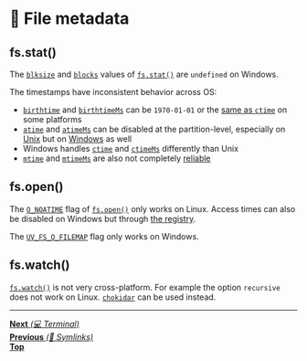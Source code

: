 # 📂 File metadata

## fs.stat()

The [`blksize`](https://nodejs.org/api/fs.html#fs_stats_blksize) and
[`blocks`](https://nodejs.org/api/fs.html#fs_stats_blocks) values of
[`fs.stat()`](https://nodejs.org/api/fs.html#fs_fs_stat_path_options_callback)
are `undefined` on Windows.

The timestamps have inconsistent behavior across OS:

- [`birthtime`](https://nodejs.org/api/fs.html#fs_stats_birthtime) and
  [`birthtimeMs`](https://nodejs.org/api/fs.html#fs_stats_birthtimems) can be
  `1970-01-01` or the
  [same as `ctime`](https://nodejs.org/api/fs.html#fs_stat_time_values) on some
  platforms
- [`atime`](https://nodejs.org/api/fs.html#fs_stats_atime) and
  [`atimeMs`](https://nodejs.org/api/fs.html#fs_stats_atimems) can be disabled
  at the partition-level, especially on
  [Unix](https://wiki.archlinux.org/index.php/fstab#atime_options) but on
  [Windows](https://docs.microsoft.com/en-us/windows-server/administration/windows-commands/fsutil-behavior)
  as well
- Windows handles [`ctime`](https://nodejs.org/api/fs.html#fs_stats_ctime) and
  [`ctimeMs`](https://nodejs.org/api/fs.html#fs_stats_ctimems) differently than
  Unix
- [`mtime`](https://nodejs.org/api/fs.html#fs_stats_mtime) and
  [`mtimeMs`](https://nodejs.org/api/fs.html#fs_stats_mtimems) are also not
  completely [reliable](https://apenwarr.ca/log/20181113)

## fs.open()

The [`O_NOATIME`](https://nodejs.org/api/fs.html#fs_file_open_constants) flag of
[`fs.open()`](https://nodejs.org/api/fs.html#fs_fs_open_path_flags_mode_callback)
only works on Linux. Access times can also be disabled on Windows but through
[the registry](https://docs.microsoft.com/en-us/windows-server/administration/windows-commands/fsutil-behavior#remarks).

The [`UV_FS_O_FILEMAP`](https://nodejs.org/api/fs.html#fs_file_open_constants)
flag only works on Windows.

## fs.watch()

[`fs.watch()`](https://nodejs.org/api/fs.html#fs_caveats) is not very
cross-platform. For example the option `recursive` does not work on Linux.
[`chokidar`](https://github.com/paulmillr/chokidar) can be used instead.

<hr>

[**Next** _(💻 Terminal)_](../4_terminal/README.md)\
[**Previous** _(📂 Symlinks)_](symlinks.md)\
[**Top**](README.md)
